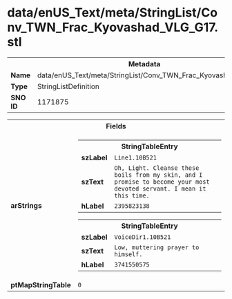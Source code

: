 <h1>data/enUS_Text/meta/StringList/Conv_TWN_Frac_Kyovashad_VLG_G17.stl</h1><table><tr><th colspan="100%">Metadata</th></tr><tr><td><b>Name</b></td><td>data/enUS_Text/meta/StringList/Conv_TWN_Frac_Kyovashad_VLG_G17.stl</td></tr><tr><td><b>Type</b></td><td>StringListDefinition</td></tr><tr><td><b>SNO ID</b></td><td>1171875</td></tr></table>

<table><tr><th colspan="100%">Fields</th></tr><tr><td><b>arStrings</b></td><td><table><tr><th colspan="100%">StringTableEntry</th></tr><tr><td><b>szLabel</b></td><td><code>Line1.10B521</code></td></tr><tr><td><b>szText</b></td><td><code>Oh, Light. Cleanse these boils from my skin, and I promise to become your most devoted servant. I mean it this time.</code></td></tr><tr><td><b>hLabel</b></td><td><code>2395823138</code></td></tr></table>


<table><tr><th colspan="100%">StringTableEntry</th></tr><tr><td><b>szLabel</b></td><td><code>VoiceDir1.10B521</code></td></tr><tr><td><b>szText</b></td><td><code>Low, muttering prayer to himself.</code></td></tr><tr><td><b>hLabel</b></td><td><code>3741550575</code></td></tr></table>


</td></tr><tr><td><b>ptMapStringTable</b></td><td><code>0</code></td></tr></table>

